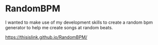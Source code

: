 # RandomBPM
I wanted to make use of my development skills to create a random bpm generator to help me create songs at random beats.

https://thisislink.github.io/RandomBPM/
